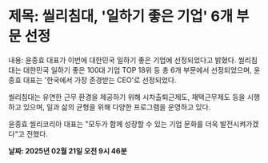 # **제목: 씰리침대, '일하기 좋은 기업' 6개 부문 선정**

  내용: 윤종효 대표가 이번에 대한민국 일하기 좋은 기업에 선정되었다고 밝혔다. 씰리침대는 대한민국 일하기 좋은 100대 기업 TOP 18위 등 총 6개 부문에서 선정되었으며, 윤종효 대표는 '한국에서 가장 존경받는 CEO'로 선정되었다.

씰리침대는 유연한 근무 환경을 제공하기 위해 시차출퇴근제도, 재택근무제도 등을 시행하고 있으며, 일과 삶의 균형을 위해 다양한 프로그램을 운영하고 있다.

윤종효 씰리코리아 대표는 "모두가 함께 성장할 수 있는 기업 문화를 더욱 발전시켜가겠다"고 전했다.

  **날짜: 2025년 02월 21일 오전 9시 46분**